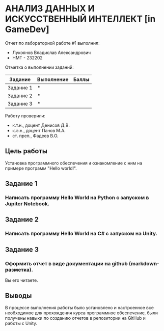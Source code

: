 # АНАЛИЗ ДАННЫХ И ИСКУССТВЕННЫЙ ИНТЕЛЛЕКТ [in GameDev]
Отчет по лабораторной работе #1 выполнил:
- Лукоянов Владислав Александрович
- НМТ - 232202
  
Отметка о выполнении заданий:

| Задание | Выполнение | Баллы |
| ------ | ------ | ------ |
| Задание 1 | * |  |
| Задание 2 | * |  |
| Задание 3 | * |  |

Работу проверили:
- к.т.н., доцент Денисов Д.В.
- к.э.н., доцент Панов М.А.
- ст. преп., Фадеев В.О.

## Цель работы
Установка программного обеспечения и ознакомление с ним на примере программ "Hello world!".

## Задание 1
### Написать программу Hello World на Python с запуском в Jupiter Notebook.



## Задание 2
### Написать программу Hello World на C# с запуском на Unity. 



## Задание 3
### Оформить отчет в виде документации на github (markdown-разметка).

Вы его читаете.

## Выводы

В процессе выполнения работы было установлено и настроенное все необходимое для прохождения курса программное обеспечение, были получены навыки по созданию отчетов в репозитории на GitHub и работы с Unity.

